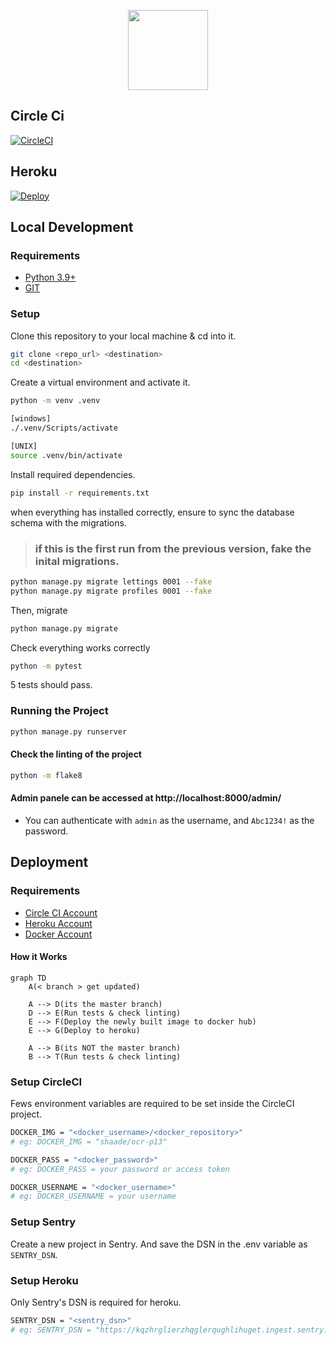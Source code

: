 <p align="center">
    <img height="128" src="https://user.oc-static.com/upload/2020/09/18/16004295603423_P11.png">
</p>


## Circle Ci 
[![CircleCI](https://circleci.com/gh/Madscientiste/OpenClassrooms_P13/tree/master.svg?style=svg)](https://circleci.com/gh/Madscientiste/OpenClassrooms_P13/tree/master)

## Heroku
<!-- https://heroku.com/deploy?template=https://github.com/Madscientiste/OpenClassrooms_P13/tree/main -->

[![Deploy](https://www.herokucdn.com/deploy/button.svg)](https://heroku.com/deploy?template=https://github.com/Madscientiste/OpenClassrooms_P13/tree/master&env[SENTRY_DSN]=replace_me)

## Local Development

### Requirements
- [Python 3.9+](https://www.python.org/downloads/) 
- [GIT](https://git-scm.com/downloads)

### Setup

Clone this repository to your local machine & cd into it.

```bash
git clone <repo_url> <destination>
cd <destination>
```

Create a virtual environment and activate it.

```bash
python -m venv .venv

[windows]
./.venv/Scripts/activate

[UNIX]
source .venv/bin/activate
```

Install required dependencies.

```bash
pip install -r requirements.txt
```

when everything has installed correctly, ensure to sync the database schema with the migrations.

> ### if this is the first run from the previous version, fake the inital migrations.

```bash
python manage.py migrate lettings 0001 --fake
python manage.py migrate profiles 0001 --fake
```

Then, migrate 
```bash
python manage.py migrate
``` 

Check everything works correctly

```bash
python -m pytest
```

5 tests should pass.

### Running the Project

```bash
python manage.py runserver
```

#### Check the linting of the project

```bash
python -m flake8
``` 


#### Admin panele can be accessed at http://localhost:8000/admin/
- You can authenticate with `admin` as the username, and `Abc1234!` as the password.

## Deployment

### Requirements
- [Circle CI Account](https://circleci.com)
- [Heroku Account](https://heroku.com)
- [Docker Account](https://www.docker.com)

#### How it Works

```mermaid
graph TD
    A(< branch > get updated)
    
    A --> D(its the master branch)
    D --> E(Run tests & check linting)
    E --> F(Deploy the newly built image to docker hub)
    E --> G(Deploy to heroku)    

    A --> B(its NOT the master branch)
    B --> T(Run tests & check linting)
```

### Setup CircleCI

Fews environment variables are required to be set inside the CircleCI project.

```bash
DOCKER_IMG = "<docker_username>/<docker_repository>"
# eg: DOCKER_IMG = "shaade/ocr-p13"

DOCKER_PASS = "<docker_password>"
# eg: DOCKER_PASS = your password or access token

DOCKER_USERNAME = "<docker_username>"
# eg: DOCKER_USERNAME = your username
```

### Setup Sentry

Create a new project in Sentry. And save the DSN in the .env variable as `SENTRY_DSN`.

### Setup Heroku

Only Sentry's DSN is required for heroku.

```bash	
SENTRY_DSN = "<sentry_dsn>"
# eg: SENTRY_DSN = "https://kqzhrglierzhqglerqughlihuget.ingest.sentry.io/5843684"
```
